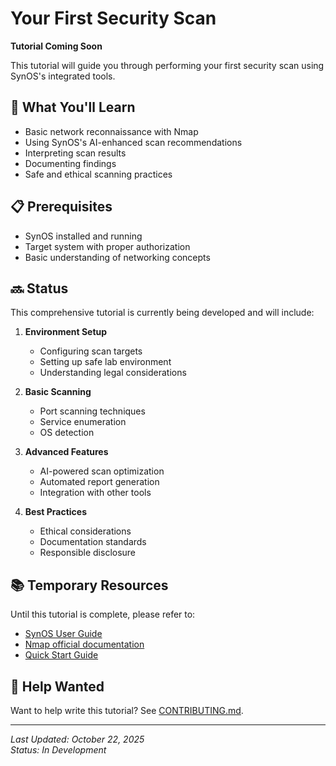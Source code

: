 # Your First Security Scan

**Tutorial Coming Soon**

This tutorial will guide you through performing your first security scan using SynOS's integrated tools.

## 🎯 What You'll Learn

-   Basic network reconnaissance with Nmap
-   Using SynOS's AI-enhanced scan recommendations
-   Interpreting scan results
-   Documenting findings
-   Safe and ethical scanning practices

## 📋 Prerequisites

-   SynOS installed and running
-   Target system with proper authorization
-   Basic understanding of networking concepts

## 🔜 Status

This comprehensive tutorial is currently being developed and will include:

1. **Environment Setup**

    - Configuring scan targets
    - Setting up safe lab environment
    - Understanding legal considerations

2. **Basic Scanning**

    - Port scanning techniques
    - Service enumeration
    - OS detection

3. **Advanced Features**

    - AI-powered scan optimization
    - Automated report generation
    - Integration with other tools

4. **Best Practices**
    - Ethical considerations
    - Documentation standards
    - Responsible disclosure

## 📚 Temporary Resources

Until this tutorial is complete, please refer to:

-   [SynOS User Guide](../SYNOS_USER_GUIDE_V2.0.md)
-   [Nmap official documentation](https://nmap.org/book/man.html)
-   [Quick Start Guide](../../01-getting-started/QUICK_START.md)

## 🤝 Help Wanted

Want to help write this tutorial? See [CONTRIBUTING.md](../../../CONTRIBUTING.md).

---

_Last Updated: October 22, 2025_  
_Status: In Development_

